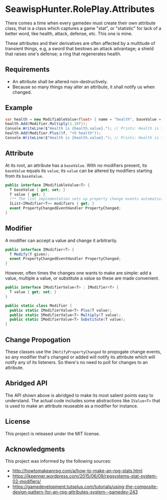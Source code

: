 # SeawispHunter.RolePlay.Attributes

There comes a time when every gamedev must create their own attribute class,
that is a class which captures a game "stat", or "statistic" for lack of a
better word, like health, attack, defense, etc. This one is mine.

These attributes and their derivatives are often affected by a multitude of
transient things, e.g, a sword that bestows an attack advantage; a shield that
raises one's defense; a ring that regenerates health.

## Requirements

* An attribute shall be altered non-destructively. 
* Because so many things may alter an attribute, it shall notify us when changed.

## Example

``` c#
var health = new ModifiableValue<float> { name = "health", baseValue = 100f };
health.Add(Modifier.Multiply(1.10f));
Console.WriteLine($"Health is {health.value}."); // Prints: Health is 110.
health.Add(Modifier.Plus(5f, "+5 health"));
Console.WriteLine($"Health is {health.value}."); // Prints: Health is 115.
```

## Attribute

At its root, an attribute has a `baseValue`. With no modifiers present, its
`baseValue` equals its `value`; its `value` can be altered by modifiers starting
from its `baseValue`.

``` c#
public interface IModifiableValue<T> {
  T baseValue { get; set; }
  T value { get; }
  /** The list implementation sets up property change events automatically. */
  IList<IModifier<T>> modifiers { get; }
  event PropertyChangedEventHandler PropertyChanged;
}
```

## Modifier

A modifier can accept a value and change it arbitrarily. 

``` c#
public interface IModifier<T> {
  T Modify(T given);
  event PropertyChangedEventHandler PropertyChanged;
}
```

However, often times the changes one wants to make are simple: add a value,
multiple a value, or substitute a value so these are made convenient.

``` c#
public interface IModifierValue<T> : IModifier<T> {
  T value { get; set; }
}

public static class Modifier {
  public static IModifierValue<T> Plus(T value);
  public static IModifierValue<T> Multiply(T value);
  public static IModifierValue<T> Substitute(T value);
}
```

## Change Propogation

These classes use the `INotifyPropertyChanged` to propogate change events, so
any modifier that's changed or added will notify its attribute which will notify any
of its listeners. So there's no need to poll for changes to an attribute.

## Abridged API

The API shown above is abridged to make its most salient points easy to
understand. The actual code includes some abstractions like `IValue<T>` that is
used to make an attribute reuseable as a modifier for instance.

## License

This project is released under the MIT license.

## Acknowledgments

This project was informed by the following sources:

- http://howtomakeanrpg.com/a/how-to-make-an-rpg-stats.html
- https://jkpenner.wordpress.com/2015/06/09/rpgsystems-stat-system-02-modifiers/
- https://gamedevelopment.tutsplus.com/tutorials/using-the-composite-design-pattern-for-an-rpg-attributes-system--gamedev-243
